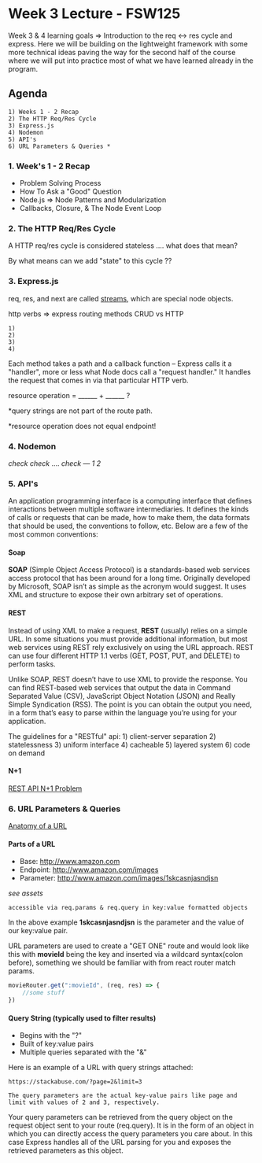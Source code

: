 # Week 3 Lecture - FSW125

Week 3 & 4 learning goals => Introduction to the req <-> res cycle and express. Here we will be building on the lightweight framework with some more technical ideas paving the way for the second half of the course where we will put into practice most of what we have learned already in the program.

## Agenda

    1) Weeks 1 - 2 Recap
    2) The HTTP Req/Res Cycle
    3) Express.js
    4) Nodemon
    5) API's
    6) URL Parameters & Queries *

### 1. Week's 1 - 2 Recap

- Problem Solving Process
- How To Ask a "Good" Question
- Node.js => Node Patterns and Modularization
- Callbacks, Closure, & The Node Event Loop

### 2. The HTTP Req/Res Cycle

A HTTP req/res cycle is considered stateless .... what does that mean?

By what means can we add "state" to this cycle ??

### 3. Express.js

req, res, and next are called [streams](https://medium.com/developers-arena/streams-piping-and-their-error-handling-in-nodejs-c3fd818530b6), which are special node objects.

http verbs => express routing methods
CRUD vs HTTP

    1)
    2)
    3)
    4)

Each method takes a path and a callback function – Express calls it a "handler", more or less what Node docs call a "request handler." It handles the request that comes in via that particular HTTP verb.

resource operation = ______ + ______ ?

*query strings are not part of the route path.

*resource operation does not equal endpoint!

### 4. Nodemon

*check* *check* .... *check — 1 2*

### 5. API's

An application programming interface is a computing interface that defines interactions between multiple software intermediaries. It defines the kinds of calls or requests that can be made, how to make them, the data formats that should be used, the conventions to follow, etc. Below are a few of the most common conventions:

#### Soap

**SOAP** (Simple Object Access Protocol) is a standards-based web services access protocol that has been around for a long time. Originally developed by Microsoft, SOAP isn’t as simple as the acronym would suggest. It uses XML and structure to expose their own arbitrary set of operations.

#### REST

Instead of using XML to make a request, **REST** (usually) relies on a simple URL. In some situations you must provide additional information, but most web services using REST rely exclusively on using the URL approach. REST can use four different HTTP 1.1 verbs (GET, POST, PUT, and DELETE) to perform tasks.

Unlike SOAP, REST doesn’t have to use XML to provide the response. You can find REST-based web services that output the data in Command Separated Value (CSV), JavaScript Object Notation (JSON) and Really Simple Syndication (RSS). The point is you can obtain the output you need, in a form that’s easy to parse within the language you’re using for your application.

The guidelines for a "RESTful" api:
    1) client-server separation
    2) statelessness
    3) uniform interface
    4) cacheable
    5) layered system
    6) code on demand

#### N+1

[REST API N+1 Problem](https://restfulapi.net/rest-api-n-1-problem/)

### 6. URL Parameters & Queries

[Anatomy of a URL](https://doepud.co.uk/blog/anatomy-of-a-url)

#### **Parts of a URL**

- Base: http://www.amazon.com
- Endpoint: http://www.amazon.com/images
- Parameter: http://www.amazon.com/images/1skcasnjasndjsn

*see assets*

    accessible via req.params & req.query in key:value formatted objects

In the above example **1skcasnjasndjsn** is the parameter and the value of our key:value pair.

URL parameters are used to create a "GET ONE" route and would look like this with **movieId** being the key and inserted via a wildcard syntax(colon before), something we should be familiar with from react router match params.

```Javascript
movieRouter.get(":movieId", (req, res) => {
    //some stuff
})
```

#### **Query String (typically used to filter results)**

- Begins with the "?"
- Built of key:value pairs
- Multiple queries separated with the "&"

Here is an example of a URL with query strings attached:

    https://stackabuse.com/?page=2&limit=3

    The query parameters are the actual key-value pairs like page and limit with values of 2 and 3, respectively.

Your query parameters can be retrieved from the query object on the request object sent to your route (req.query). It is in the form of an object in which you can directly access the query parameters you care about. In this case Express handles all of the URL parsing for you and exposes the retrieved parameters as this object.
